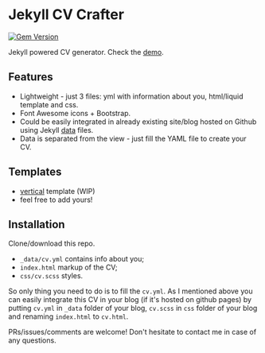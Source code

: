 # Jekyll CV Crafter

[![Gem Version](https://badge.fury.io/rb/jekyll-cv-crafter.svg)](https://badge.fury.io/rb/jekyll-cv-crafter)

Jekyll powered CV generator. 
Check the [demo](http://swoosh147.github.com).

## Features

 - Lightweight - just 3 files: yml with information about you, html/liquid template and css.
 - Font Awesome icons + Bootstrap.
 - Could be easily integrated in already existing site/blog hosted on Github using Jekyll [data](http://jekyllrb.com/docs/datafiles/) files.
 - Data is separated from the view - just fill the YAML file to create your CV.
 
## Templates

 - [vertical](http://swoosh147.github.com/cv-vertical.html) template (WIP)
 - feel free to add yours! 

## Installation

Clone/download this repo.

 - `_data/cv.yml` contains info about you;
 - `index.html` markup of the CV;
 - `css/cv.scss` styles.

So only thing you need to do is to fill the `cv.yml`. 
As I mentioned above you can easily integrate this CV in your blog (if it's hosted on github pages) by putting `cv.yml` in `_data` folder of your blog, `cv.scss` in `css` folder of your blog and renaming `index.html` to `cv.html`.
 
PRs/issues/comments are welcome! Don't hesitate to contact me in case of any questions.
